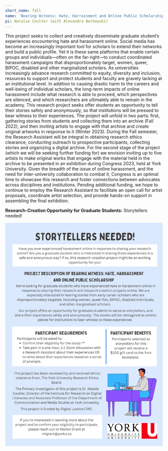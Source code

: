 ```yaml
---
short_name: fall
name: 'Bearing Witness: Hate, Harrassment and Online Public Scholarship'
pi: Natalie Coulter (with Alexandra Borkowski)
---
```

This project seeks to collect and creatively disseminate graduate student’s experiences encountering hate and harassment online. Social media has become an increasingly important tool for scholars to extend their networks and build a public profile. Yet it is these same platforms that enable certain groups and individuals—often on the far-right—to conduct coordinated harassment campaigns that disproportionately target, women, queer, BIPOC, disabled and other marginalized scholars. As universities increasingly advance research committed to equity, diversity and inclusion, resources to support and protect students and faculty are gravely lacking at an institutional level. In addition to causing drastic harm to the careers and well-being of individual scholars, the long-term impacts of online harassment include what research is able to proceed, which perspectives are silenced, and which researchers are ultimately able to remain in the academy. This research project seeks offer students an opportunity to tell their stories safely and anonymously, so that institutions will be pressed to bear witness to their experiences. The project will unfold in two parts: first, gathering stories from students and collecting them into an archive (Fall 2022), and then inviting artists to engage with that archive and create original artworks in response to it (Winter 2023). During the Fall semester, the Research Assistant will be integral in obtaining research ethics clearance, conducting outreach to prospective participants, collecting stories and organizing a digital archive. For the second stage of the project (which we will be seeking further funding for) we envision inviting up to five artists to make original works that engage with the material held in the archive to be presented in an exhibition during Congress 2023, held at York University. Given the breadth of the issue of online harassment, and the need for inter-university collaboration to combat it, Congress is an optimal time to showcase this research and foster connections between advocates across disciplines and institutions. Pending additional funding, we hope to continue to employ the Research Assistant to facilitate an open call for artist proposals, coordinate artist selection, and provide hands-on support in assembling the final exhibition.

**Research-Creation Opportunity for Graduate Students:** Storytellers needed!

<img src="/assets/images/storytellers.png" alt="Storytellers wanted"/>
